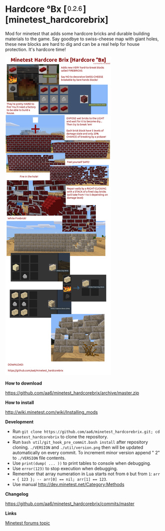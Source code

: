 Hardcore °Bx [![Version](/util/version.png)] [minetest_hardcorebrix] 
=====================

Mod for minetest that adds some hardcore bricks and durable building materials to the game. Say goodbye to swiss-cheese map with giant holes, these new blocks are hard to dig and can be a real help for house protection. It's hardcore time!

![Hardcore °Bx](/minetest_hardcorebrix_info.png?raw=true "Hardcore Brix mod info")

**How to download**

https://github.com/aa6/minetest_hardcorebrix/archive/master.zip

**How to install**

http://wiki.minetest.com/wiki/Installing_mods

**Development**

- Run `git clone https://github.com/aa6/minetest_hardcorebrix.git; cd minetest_hardcorebrix` to clone the repository.
- Run `bash util/git_hook_pre_commit.bash install` after repository cloning. `./VERSION` and `./util/version.png` then will be updated automatically on every commit. To increment minor version append " 2" to `./VERSION` file contents.
- Use `print(dump( ... ))` to print tables to console when debugging.
- Use `error(123)` to stop execution when debugging.
- Remember that array numeration in Lua starts not from `0` but from `1`: `arr = { 123 }; -- arr[0] == nil; arr[1] == 123`.
- Use manual http://dev.minetest.net/Category:Methods

**Changelog**

https://github.com/aa6/minetest_hardcorebrix/commits/master

**Links**

[Minetest forums topic](https://forum.minetest.net/viewtopic.php?f=11&t=9673)